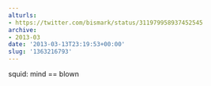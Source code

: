```yaml
---
alturls:
- https://twitter.com/bismark/status/311979958937452545
archive:
- 2013-03
date: '2013-03-13T23:19:53+00:00'
slug: '1363216793'
---
```


squid: mind == blown

